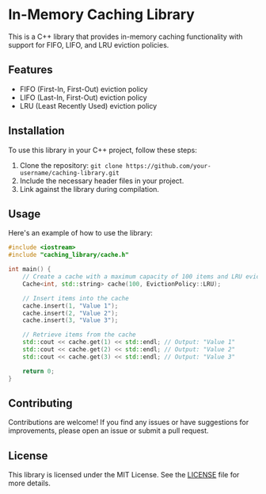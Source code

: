 # In-Memory Caching Library

This is a C++ library that provides in-memory caching functionality with support for FIFO, LIFO, and LRU eviction policies.

## Features

- FIFO (First-In, First-Out) eviction policy
- LIFO (Last-In, First-Out) eviction policy
- LRU (Least Recently Used) eviction policy

## Installation

To use this library in your C++ project, follow these steps:

1. Clone the repository: `git clone https://github.com/your-username/caching-library.git`
2. Include the necessary header files in your project.
3. Link against the library during compilation.

## Usage

Here's an example of how to use the library:

```cpp
#include <iostream>
#include "caching_library/cache.h"

int main() {
    // Create a cache with a maximum capacity of 100 items and LRU eviction policy
    Cache<int, std::string> cache(100, EvictionPolicy::LRU);

    // Insert items into the cache
    cache.insert(1, "Value 1");
    cache.insert(2, "Value 2");
    cache.insert(3, "Value 3");

    // Retrieve items from the cache
    std::cout << cache.get(1) << std::endl; // Output: "Value 1"
    std::cout << cache.get(2) << std::endl; // Output: "Value 2"
    std::cout << cache.get(3) << std::endl; // Output: "Value 3"

    return 0;
}
```

## Contributing

Contributions are welcome! If you find any issues or have suggestions for improvements, please open an issue or submit a pull request.

## License

This library is licensed under the MIT License. See the [LICENSE](LICENSE) file for more details.
